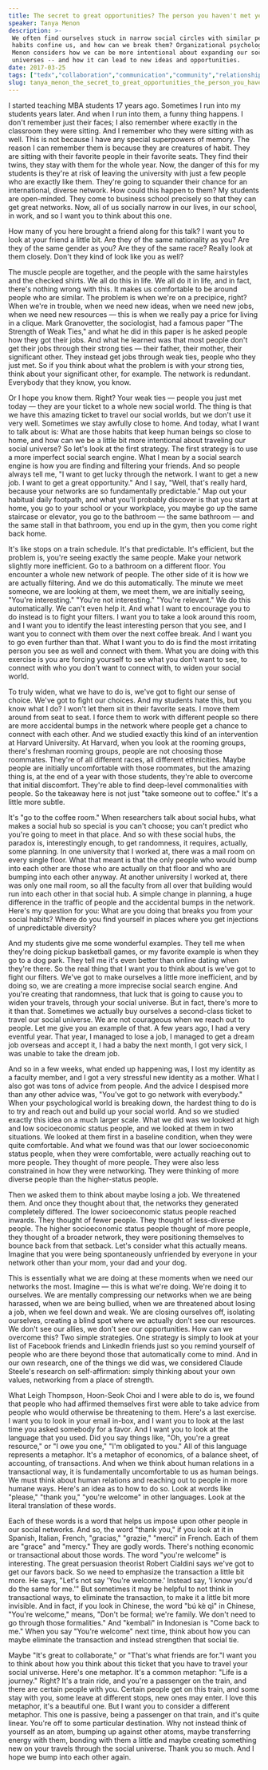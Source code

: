 ```yaml
---
title: The secret to great opportunities? The person you haven't met yet
speaker: Tanya Menon
description: >-
 We often find ourselves stuck in narrow social circles with similar people. What
 habits confine us, and how can we break them? Organizational psychologist Tanya
 Menon considers how we can be more intentional about expanding our social
 universes -- and how it can lead to new ideas and opportunities.
date: 2017-03-25
tags: ["tedx","collaboration","communication","community","relationships","personal-growth"]
slug: tanya_menon_the_secret_to_great_opportunities_the_person_you_haven_t_met_yet
---
```


I started teaching MBA students 17 years ago. Sometimes I run into my students years
later. And when I run into them, a funny thing happens. I don't remember just their faces;
I also remember where exactly in the classroom they were sitting. And I remember who they
were sitting with as well. This is not because I have any special superpowers of memory.
The reason I can remember them is because they are creatures of habit. They are sitting
with their favorite people in their favorite seats. They find their twins, they stay with
them for the whole year. Now, the danger of this for my students is they're at risk of
leaving the university with just a few people who are exactly like them. They're going to
squander their chance for an international, diverse network. How could this happen to
them? My students are open-minded. They come to business school precisely so that they can
get great networks. Now, all of us socially narrow in our lives, in our school, in work,
and so I want you to think about this one.

How many of you here brought a friend along for this talk? I want you to look at your
friend a little bit. Are they of the same nationality as you? Are they of the same gender
as you? Are they of the same race? Really look at them closely. Don't they kind of look
like you as well?

The muscle people are together, and the people with the same hairstyles and the checked
shirts. We all do this in life. We all do it in life, and in fact, there's nothing wrong
with this. It makes us comfortable to be around people who are similar. The problem is
when we're on a precipice, right? When we're in trouble, when we need new ideas, when we
need new jobs, when we need new resources — this is when we really pay a price for living
in a clique. Mark Granovetter, the sociologist, had a famous paper "The Strength of Weak
Ties," and what he did in this paper is he asked people how they got their jobs. And what
he learned was that most people don't get their jobs through their strong ties — their
father, their mother, their significant other. They instead get jobs through weak ties,
people who they just met. So if you think about what the problem is with your strong ties,
think about your significant other, for example. The network is redundant. Everybody that
they know, you know.

Or I hope you know them. Right? Your weak ties — people you just met today — they are your
ticket to a whole new social world. The thing is that we have this amazing ticket to travel
our social worlds, but we don't use it very well. Sometimes we stay awfully close to home.
And today, what I want to talk about is: What are those habits that keep human beings so
close to home, and how can we be a little bit more intentional about traveling our social
universe? So let's look at the first strategy. The first strategy is to use a more
imperfect social search engine. What I mean by a social search engine is how you are
finding and filtering your friends. And so people always tell me, "I want to get lucky
through the network. I want to get a new job. I want to get a great opportunity." And I
say, "Well, that's really hard, because your networks are so fundamentally predictable."
Map out your habitual daily footpath, and what you'll probably discover is that you start
at home, you go to your school or your workplace, you maybe go up the same staircase or
elevator, you go to the bathroom — the same bathroom — and the same stall in that
bathroom, you end up in the gym, then you come right back home.

It's like stops on a train schedule. It's that predictable. It's efficient, but the
problem is, you're seeing exactly the same people. Make your network slightly more
inefficient. Go to a bathroom on a different floor. You encounter a whole new network of
people. The other side of it is how we are actually filtering. And we do this
automatically. The minute we meet someone, we are looking at them, we meet them, we are
initially seeing, "You're interesting." "You're not interesting." "You're relevant." We do
this automatically. We can't even help it. And what I want to encourage you to do instead
is to fight your filters. I want you to take a look around this room, and I want you to
identify the least interesting person that you see, and I want you to connect with them
over the next coffee break. And I want you to go even further than that. What I want you
to do is find the most irritating person you see as well and connect with them. What you
are doing with this exercise is you are forcing yourself to see what you don't want to
see, to connect with who you don't want to connect with, to widen your social
world.

To truly widen, what we have to do is, we've got to fight our sense of choice. We've got
to fight our choices. And my students hate this, but you know what I do? I won't let them
sit in their favorite seats. I move them around from seat to seat. I force them to work
with different people so there are more accidental bumps in the network where people get a
chance to connect with each other. And we studied exactly this kind of an intervention at
Harvard University. At Harvard, when you look at the rooming groups, there's freshman
rooming groups, people are not choosing those roommates. They're of all different races,
all different ethnicities. Maybe people are initially uncomfortable with those roommates,
but the amazing thing is, at the end of a year with those students, they're able to
overcome that initial discomfort. They're able to find deep-level commonalities with
people. So the takeaway here is not just "take someone out to coffee." It's a little more
subtle.

It's "go to the coffee room." When researchers talk about social hubs, what makes a social
hub so special is you can't choose; you can't predict who you're going to meet in that
place. And so with these social hubs, the paradox is, interestingly enough, to get
randomness, it requires, actually, some planning. In one university that I worked at,
there was a mail room on every single floor. What that meant is that the only people who
would bump into each other are those who are actually on that floor and who are bumping
into each other anyway. At another university I worked at, there was only one mail room,
so all the faculty from all over that building would run into each other in that social
hub. A simple change in planning, a huge difference in the traffic of people and the
accidental bumps in the network. Here's my question for you: What are you doing that breaks
you from your social habits? Where do you find yourself in places where you get injections
of unpredictable diversity?

And my students give me some wonderful examples. They tell me when they're doing pickup
basketball games, or my favorite example is when they go to a dog park. They tell me it's
even better than online dating when they're there. So the real thing that I want you to
think about is we've got to fight our filters. We've got to make ourselves a little more
inefficient, and by doing so, we are creating a more imprecise social search engine. And
you're creating that randomness, that luck that is going to cause you to widen your
travels, through your social universe. But in fact, there's more to it than that. Sometimes
we actually buy ourselves a second-class ticket to travel our social universe. We are not
courageous when we reach out to people. Let me give you an example of that. A few years
ago, I had a very eventful year. That year, I managed to lose a job, I managed to get a
dream job overseas and accept it, I had a baby the next month, I got very sick, I was
unable to take the dream job.

And so in a few weeks, what ended up happening was, I lost my identity as a faculty
member, and I got a very stressful new identity as a mother. What I also got was tons of
advice from people. And the advice I despised more than any other advice was, "You've got
to go network with everybody." When your psychological world is breaking down, the hardest
thing to do is to try and reach out and build up your social world. And so we studied
exactly this idea on a much larger scale. What we did was we looked at high and low
socioeconomic status people, and we looked at them in two situations. We looked at them
first in a baseline condition, when they were quite comfortable. And what we found was
that our lower socioeconomic status people, when they were comfortable, were actually
reaching out to more people. They thought of more people. They were also less constrained
in how they were networking. They were thinking of more diverse people than the
higher-status people.

Then we asked them to think about maybe losing a job. We threatened them. And once they
thought about that, the networks they generated completely differed. The lower
socioeconomic status people reached inwards. They thought of fewer people. They thought of
less-diverse people. The higher socioeconomic status people thought of more people, they
thought of a broader network, they were positioning themselves to bounce back from that
setback. Let's consider what this actually means. Imagine that you were being spontaneously
unfriended by everyone in your network other than your mom, your dad and your
dog.

This is essentially what we are doing at these moments when we need our networks the most.
Imagine — this is what we're doing. We're doing it to ourselves. We are mentally
compressing our networks when we are being harassed, when we are being bullied, when we
are threatened about losing a job, when we feel down and weak. We are closing ourselves
off, isolating ourselves, creating a blind spot where we actually don't see our resources.
We don't see our allies, we don't see our opportunities. How can we overcome this? Two
simple strategies. One strategy is simply to look at your list of Facebook friends and
LinkedIn friends just so you remind yourself of people who are there beyond those that
automatically come to mind. And in our own research, one of the things we did was, we
considered Claude Steele's research on self-affirmation: simply thinking about your own
values, networking from a place of strength.

What Leigh Thompson, Hoon-Seok Choi and I were able to do is, we found that people who had
affirmed themselves first were able to take advice from people who would otherwise be
threatening to them. Here's a last exercise. I want you to look in your email in-box, and I
want you to look at the last time you asked somebody for a favor. And I want you to look
at the language that you used. Did you say things like, "Oh, you're a great resource," or
"I owe you one," "I'm obligated to you." All of this language represents a metaphor. It's
a metaphor of economics, of a balance sheet, of accounting, of transactions. And when we
think about human relations in a transactional way, it is fundamentally uncomfortable to
us as human beings. We must think about human relations and reaching out to people in more
humane ways. Here's an idea as to how to do so. Look at words like "please," "thank you,"
"you're welcome" in other languages. Look at the literal translation of these
words.

Each of these words is a word that helps us impose upon other people in our social
networks. And so, the word "thank you," if you look at it in Spanish, Italian, French,
"gracias," "grazie," "merci" in French. Each of them are "grace" and "mercy." They are
godly words. There's nothing economic or transactional about those words. The word "you're
welcome" is interesting. The great persuasion theorist Robert Cialdini says we've got to
get our favors back. So we need to emphasize the transaction a little bit more. He says,
"Let's not say 'You're welcome.' Instead say, 'I know you'd do the same for me.'" But
sometimes it may be helpful to not think in transactional ways, to eliminate the
transaction, to make it a little bit more invisible. And in fact, if you look in Chinese,
the word "bú kè qì" in Chinese, "You're welcome," means, "Don't be formal; we're family.
We don't need to go through those formalities." And "kembali" in Indonesian is "Come back
to me." When you say "You're welcome" next time, think about how you can maybe eliminate
the transaction and instead strengthen that social tie.

Maybe "It's great to collaborate," or "That's what friends are for."I want you to think
about how you think about this ticket that you have to travel your social universe. Here's
one metaphor. It's a common metaphor: "Life is a journey." Right? It's a train ride, and
you're a passenger on the train, and there are certain people with you. Certain people get
on this train, and some stay with you, some leave at different stops, new ones may enter.
I love this metaphor, it's a beautiful one. But I want you to consider a different
metaphor. This one is passive, being a passenger on that train, and it's quite linear.
You're off to some particular destination. Why not instead think of yourself as an atom,
bumping up against other atoms, maybe transferring energy with them, bonding with them a
little and maybe creating something new on your travels through the social universe. Thank
you so much. And I hope we bump into each other again.

<!--
ad_duration=3.33
comment_count=32
event="TEDxOhioStateUniversity"
has_talk_citation=1
intro_duration=11.82
is_subtitle_required="False"
is_talk_featured="True"
language="en"
language_swap="False"
native_language="en"
number_of_related_talks=6
number_of_speakers=1
number_of_subtitled_videos=22
number_of_tags=6
number_of_talk_download_languages=24
number_of_talk_more_resources=1
number_of_talk_recommendations=1
number_of_talks_take_actions=1
post_ad_duration=0.83
published_timestamp="2018-02-16 15:53:28"
recording_date="2017-03-25"
speaker_description="Organizational psychologist"
speaker_is_published=1
speaker_name="Tanya Menon"
talk_name="The secret to great opportunities? The person you haven't met yet"
talk_recommendations_blurb="More resources curated by Tanya Menon"
talks_tags=["tedx","collaboration","communication","community","relationships","personal-growth"]
url_audio="https://download.ted.com/talks/TanyaMenon_2017X.mp3?apikey=acme-roadrunner"
url_photo_speaker="https://pe.tedcdn.com/images/ted/3b72c0745bc5ee85e525c702e07e75f6542fcde2_254x191.jpg"
url_photo_talk="https://s3.amazonaws.com/talkstar-photos/uploads/910e4d1f-9153-46f7-9809-4131aeb94a5d/TanyaMenon_2017X-embed.jpg"
url_webpage="https://www.ted.com/talks/tanya_menon_the_secret_to_great_opportunities_the_person_you_haven_t_met_yet"
video_type_name="TEDx Talk"
-->